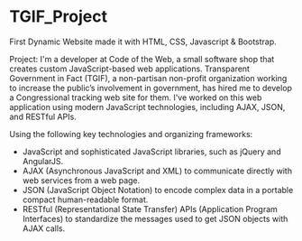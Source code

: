 # TGIF_Project
First Dynamic Website made it with HTML, CSS, Javascript & Bootstrap.

Project: I'm a developer at Code of the Web, a small software shop that creates custom JavaScript-based web applications. Transparent Government in Fact (TGIF), a non-partisan non-profit organization working to increase the public’s involvement in government, has hired me to develop a Congressional tracking web site for them. I've worked on this web application using modern JavaScript technologies, including AJAX, JSON, and RESTful APIs.

Using the following key technologies and organizing frameworks:
- JavaScript and sophisticated JavaScript libraries, such as jQuery and AngularJS.
- AJAX (Asynchronous JavaScript and XML) to communicate directly with web services from a web page.
- JSON (JavaScript Object Notation) to encode complex data in a portable compact human-readable format.
- RESTful (Representational State Transfer) APIs (Application Program Interfaces) to standardize the messages used to get JSON objects with AJAX calls.

